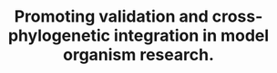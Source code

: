 ---
layout: ../../layouts/Publication.astro
title: Promoting validation and cross-phylogenetic integration in model organism research.
journal: Disease models & mechanisms
authors: Cheng KC, Burdine RD, Dickinson ME, Ekker SC, Lin AY, Lloyd KCK, Lutz CM, MacRae CA, Morrison JH, O'Connor DH, Postlethwait JH, Rogers CD, Sanchez S, Simpson JH, Talbot WS, Wallace DC, Weimer JM, Bellen HJ
year: 2022
volume: 15
issue: 9
pmid: 36125045.0
pmcid: PMC9531892
doi: 10.1242/dmm.049600
landmark: False
carousel: False
featured: False
r03: R03OD030597
keywords: ["Research resources", "Technology", "Validation", "Model organisms", "Integration", "Phylogeny", "Human diseases", "Phenomics", "Reproducibility of Results", "Omics", "Animals", "Biological Evolution", "Humans"]
---